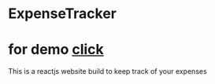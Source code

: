 # ExpenseTracker

# for demo [click]()
This is a reactjs website build to keep track of your expenses
